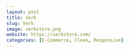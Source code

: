 ```yaml
---
layout: post
title: Verk
slug: Verk
image: verkstore.png
website: https://verkstore.com/
categories: [E-Commerce, Clean, Responsive]
---
```

